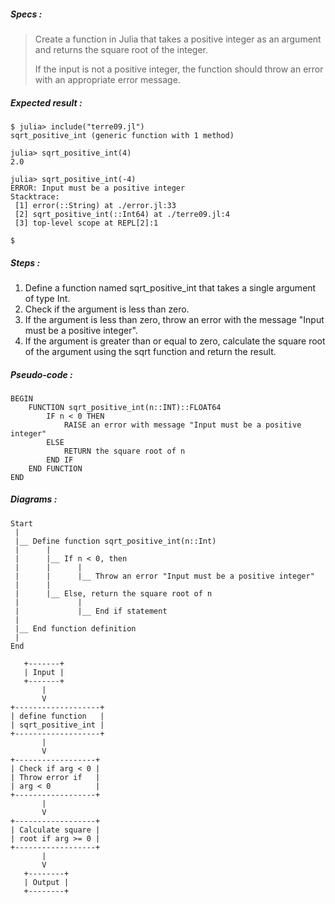 ##### Specs :

> Create a function in Julia
> that takes a positive integer
> as an argument
> and returns the square root of the integer.
>
> If the input is not a positive integer,
> the function should throw an error
> with an appropriate error message.

##### Expected result :

```
$ julia> include("terre09.jl")
sqrt_positive_int (generic function with 1 method)

julia> sqrt_positive_int(4)
2.0

julia> sqrt_positive_int(-4)
ERROR: Input must be a positive integer
Stacktrace:
 [1] error(::String) at ./error.jl:33
 [2] sqrt_positive_int(::Int64) at ./terre09.jl:4
 [3] top-level scope at REPL[2]:1

$
```

##### Steps :

1.  Define a function named sqrt_positive_int
    that takes a single argument of type Int.
2.  Check if the argument is less than zero.
3.  If the argument is less than zero, throw an error
    with the message "Input must be a positive integer".
4.  If the argument is greater than or equal to zero,
    calculate the square root of the argument
    using the sqrt function and return the result.

##### Pseudo-code :

```
BEGIN
    FUNCTION sqrt_positive_int(n::INT)::FLOAT64
        IF n < 0 THEN
            RAISE an error with message "Input must be a positive integer"
        ELSE
            RETURN the square root of n
        END IF
    END FUNCTION
END
```

##### Diagrams :

```
Start
 |
 |__ Define function sqrt_positive_int(n::Int)
 |      |
 |      |__ If n < 0, then
 |      |      |
 |      |      |__ Throw an error "Input must be a positive integer"
 |      |
 |      |__ Else, return the square root of n
 |             |
 |             |__ End if statement
 |             
 |__ End function definition
 |             
End
```

```
   +-------+
   | Input |
   +-------+
       |
       V
+-------------------+
| define function   |
| sqrt_positive_int |
+-------------------+
       |
       V
+------------------+
| Check if arg < 0 |
| Throw error if   |
| arg < 0          |
+------------------+
       |
       V
+------------------+
| Calculate square |
| root if arg >= 0 |
+------------------+
       |
       V
   +--------+
   | Output |
   +--------+
```

